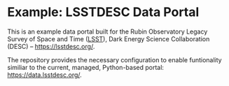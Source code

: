 # Example: LSSTDESC Data Portal

This is an example data portal built for the Rubin Observatory Legacy Survey of Space and Time ([LSST](https://www.lsst.org/)), Dark Energy Science Collaboration (DESC) – https://lsstdesc.org/.

The repository provides the necessary configuration to enable funtionality similiar to the current, managed, Python-based portal: https://data.lsstdesc.org/.

